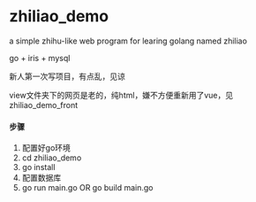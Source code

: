 # zhiliao_demo
a simple zhihu-like web program for learing golang named zhiliao



go + iris + mysql

新人第一次写项目，有点乱，见谅

view文件夹下的网页是老的，纯html，嫌不方便重新用了vue，见zhiliao_demo_front



#### 步骤

1. 配置好go环境
2. cd zhiliao_demo
3. go install
4. 配置数据库
5. go run main.go OR go build main.go

